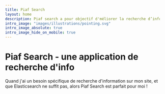 ```yaml
---
title: Piaf Search
layout: home
description: Piaf search a pour objectif d'méliorer la recherche d’information au sein des sites des administrations publiques¶
intro_image: "images/illustrations/pointing.svg"
intro_image_absolute: true
intro_image_hide_on_mobile: true
---
```


# Piaf Search - une application de recherche d'info

Quand j'ai un besoin spécifique de recherche d'information sur mon site, et que Elasticsearch ne suffit pas, alors Piaf Search est parfait pour moi !
